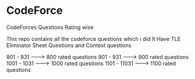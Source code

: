 # CodeForce

CodeForces Questions Rating wise

This repo contains all the codeforce questions which i did
It Have TLE Eliminator Sheet Questions and Contest questions

801 - 831 ---> 800 rated questions
901 - 931 ---> 900 rated questions
1001 - 1031 ---> 1000 rated questions
1101 - 11031 ---> 1100 rated questions
